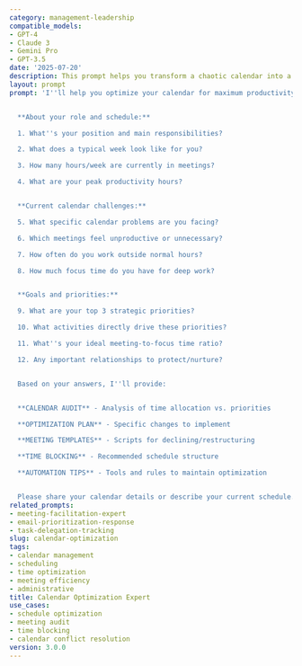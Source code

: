 ```yaml
---
category: management-leadership
compatible_models:
- GPT-4
- Claude 3
- Gemini Pro
- GPT-3.5
date: '2025-07-20'
description: This prompt helps you transform a chaotic calendar into a strategic time management system that maximizes productivity while protecting focus time and work-life balance.
layout: prompt
prompt: 'I''ll help you optimize your calendar for maximum productivity and strategic impact. Let me understand your current situation:


  **About your role and schedule:**

  1. What''s your position and main responsibilities?

  2. What does a typical week look like for you?

  3. How many hours/week are currently in meetings?

  4. What are your peak productivity hours?


  **Current calendar challenges:**

  5. What specific calendar problems are you facing?

  6. Which meetings feel unproductive or unnecessary?

  7. How often do you work outside normal hours?

  8. How much focus time do you have for deep work?


  **Goals and priorities:**

  9. What are your top 3 strategic priorities?

  10. What activities directly drive these priorities?

  11. What''s your ideal meeting-to-focus time ratio?

  12. Any important relationships to protect/nurture?


  Based on your answers, I''ll provide:


  **CALENDAR AUDIT** - Analysis of time allocation vs. priorities

  **OPTIMIZATION PLAN** - Specific changes to implement

  **MEETING TEMPLATES** - Scripts for declining/restructuring

  **TIME BLOCKING** - Recommended schedule structure

  **AUTOMATION TIPS** - Tools and rules to maintain optimization


  Please share your calendar details or describe your current schedule.'
related_prompts:
- meeting-facilitation-expert
- email-prioritization-response
- task-delegation-tracking
slug: calendar-optimization
tags:
- calendar management
- scheduling
- time optimization
- meeting efficiency
- administrative
title: Calendar Optimization Expert
use_cases:
- schedule optimization
- meeting audit
- time blocking
- calendar conflict resolution
version: 3.0.0
---
```

